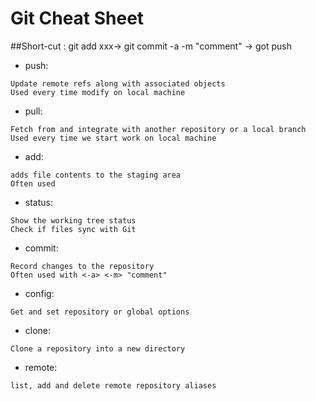 # Git Cheat Sheet
##Short-cut : git add xxx-> git commit -a -m "comment" -> got push
* push:   

```
Update remote refs along with associated objects
Used every time modify on local machine
```
* pull:   

```
Fetch from and integrate with another repository or a local branch
Used every time we start work on local machine
```
* add: 

```
adds file contents to the staging area
Often used
```
* status: 

```
Show the working tree status
Check if files sync with Git
```
* commit: 

```
Record changes to the repository
Often used with <-a> <-m> "comment"
```
* config: 

```
Get and set repository or global options
```
* clone:  

```
Clone a repository into a new directory
```
* remote: 

```
list, add and delete remote repository aliases
```

